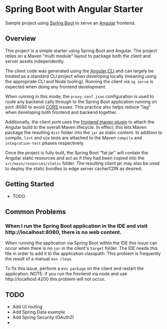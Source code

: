 # Spring Boot with Angular Starter

Sample project using [Spring Boot](https://projects.spring.io/spring-boot/) to
serve an [Angular](https://angular.io/) frontend.

## Overview

This project is a simple starter using Spring Boot and Angular.  The project
relies on a Maven "multi module" layout to package both the client and server
assets independently.

The client code was generated using the [Angular CLI](https://cli.angular.io/)
and can largely be treated as a standard CLI project when developing locally
(meaning using the appropriate CLI and Node tooling).  Running the client via
`ng serve` is expected when doing any frontend development.

When running in this mode, the `proxy.conf.json` configuration is used to route
any backend calls through to the Spring Boot application running on port :8080
to avoid [CORS](https://en.wikipedia.org/wiki/Cross-origin_resource_sharing)
issues.  This practice also helps reduce "lag" when developing both frontend
and backend together.

Additionally, the client pom uses the [frontend maven plugin](https://github.com/eirslett/frontend-maven-plugin)
to attach the Angular build to the overall Maven lifecycle.  In effect, this
lets Maven package the resulting `dist` folder into the `jar` as static
content.  In addition to compile, `lint` and `e2e` tests are attached to the
Maven `compile` and `integration-test` phases respectively.

Once the project is fully built, the Spring Boot "fat jar" will contain the
Angular static resources and act as if they had been copied into the
`src/main/resources/static` folder.  The resulting client jar may also be used
to deploy the static bundles to edge server cache/CDN as desired.

## Getting Started

- TODO

## Common Problems

### When I run the Spring Boot application in the IDE and visit http://localhost:8080, there is no web content.

When running the application via Spring Boot within the IDE this issue can
occur when there is no `jar` in the client's `target` folder.  The IDE needs
this file in order to add it to the application classpath.  This problem is
frequently the result of a manual `mvn clean`.

To fix this issue, perform a `mvn package` on the client and restart the
application.  NOTE: if you run the frontend via node and use http://localhost:4200
this problem will not occur.

## TODO

- Add UI routing
- Add Spring Data example
- Add Spring Security (OAuth2)
- 